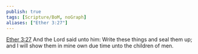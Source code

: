 ```yaml
---
publish: true
tags: [Scripture/BoM, noGraph]
aliases: ["Ether 3:27"]
---
```

[Ether 3:27](https://churchofjesuschrist.org/study/scriptures/bofm/ether/3?lang=eng&id=p27#p27) And the Lord said unto him: Write these things and seal them up; and I will show them in mine own due time unto the children of men.
